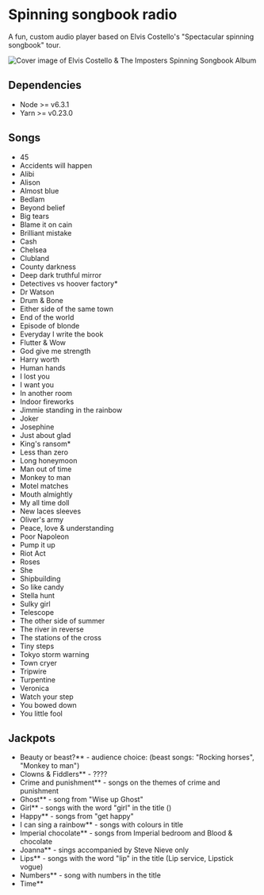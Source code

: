 # Spinning songbook radio

A fun, custom audio player based on Elvis Costello's "Spectacular spinning songbook" tour.

![Cover image of Elvis Costello & The Imposters Spinning Songbook Album](http://www.elviscostello.info/wiki/images/4/40/The_Return_Of_The_Spectacular_Spinning_Songbook_album_cover.jpg)

## Dependencies

- Node >= v6.3.1
- Yarn >= v0.23.0

## Songs

- 45
- Accidents will happen
- Alibi
- Alison
- Almost blue
- Bedlam
- Beyond belief
- Big tears
- Blame it on cain
- Brilliant mistake
- Cash
- Chelsea
- Clubland
- County darkness
- Deep dark truthful mirror
- Detectives vs hoover factory*
- Dr Watson
- Drum & Bone
- Either side of the same town
- End of the world
- Episode of blonde
- Everyday I write the book
- Flutter & Wow
- God give me strength
- Harry worth
- Human hands
- I lost you
- I want you
- In another room
- Indoor fireworks
- Jimmie standing in the rainbow
- Joker
- Josephine
- Just about glad
- King's ransom*
- Less than zero
- Long honeymoon
- Man out of time
- Monkey to man
- Motel matches
- Mouth almightly
- My all time doll
- New laces sleeves
- Oliver's army
- Peace, love & understanding
- Poor Napoleon
- Pump it up
- Riot Act
- Roses
- She
- Shipbuilding
- So like candy
- Stella hunt
- Sulky girl
- Telescope
- The other side of summer
- The river in reverse
- The stations of the cross
- Tiny steps
- Tokyo storm warning
- Town cryer
- Tripwire
- Turpentine
- Veronica
- Watch your step
- You bowed down
- You little fool

## Jackpots

- Beauty or beast?** - audience choice: (beast songs: "Rocking horses", "Monkey to man")
- Clowns & Fiddlers** - ????
- Crime and punishment** - songs on the themes of crime and punishment
- Ghost** - song from "Wise up Ghost"
- Girl** - songs with the word "girl" in the title ()
- Happy** - songs from "get happy"
- I can sing a rainbow** - songs with colours in title
- Imperial chocolate** - songs from Imperial bedroom and Blood & chocolate
- Joanna** - sings accompanied by Steve Nieve only
- Lips** - songs with the word "lip" in the title (Lip service, Lipstick vogue)
- Numbers** - song with numbers in the title
- Time**
